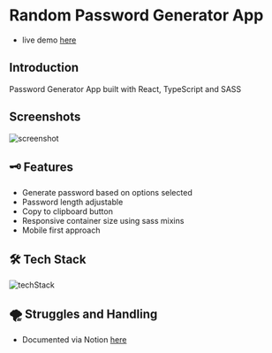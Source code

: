 # Random Password Generator App

* live demo <a href="https://random-pw-generator-app.vercel.app/" target="_blank" rel="noopener">here</a>

## Introduction

Password Generator App built with React, TypeScript and SASS

## Screenshots
![screenshot](https://i.imgur.com/Rf7YgJZ.jpg)


## 🗝️ Features

* Generate password based on options selected
* Password length adjustable 
* Copy to clipboard button
* Responsive container size using sass mixins
* Mobile first approach

## 🛠️ Tech Stack
![techStack](https://imgur.com/wE2RYiq.png)

## 🌪️ Struggles and Handling

* Documented via Notion [here](https://gray-push-d44.notion.site/Random-PW-Generator-app-c4585e964bd94f3dbbb614feff205fcb)